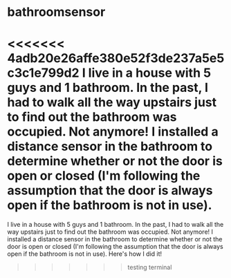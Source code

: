 # bathroomsensor
<<<<<<< 4adb20e26affe380e52f3de237a5e5c3c1e799d2
I live in a house with 5 guys and 1 bathroom. In the past, I had to walk all the way upstairs just to find out the bathroom was occupied. Not anymore! I installed a distance sensor in the bathroom to determine whether or not the door is open or closed (I'm following the assumption that the door is always open if the bathroom is not in use).
=======
I live in a house with 5 guys and 1 bathroom. In the past, I had to walk all the way upstairs just to find out the bathroom was occupied. Not anymore! I installed a distance sensor in the bathroom to determine whether or not the door is open or closed (I'm following the assumption that the door is always open if the bathroom is not in use). Here's how I did it!
>>>>>>> testing terminal

